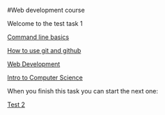 #Web development course

Welcome to the test task 1

[Command line basics](https://www.udacity.com/course/linux-command-line-basics--ud595)

[How to use git and github](https://www.udacity.com/course/how-to-use-git-and-github--ud775)

[Web Development](https://www.udacity.com/course/web-development--cs253)

[Intro to Computer Science](https://www.udacity.com/course/intro-to-computer-science--cs101)

When you finish this task you can start the next one:

[Test 2](https://github.com/Kottans/web/blob/master/README02.md)

